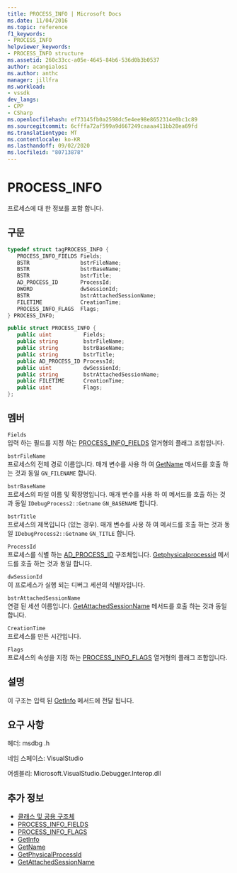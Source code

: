 ```yaml
---
title: PROCESS_INFO | Microsoft Docs
ms.date: 11/04/2016
ms.topic: reference
f1_keywords:
- PROCESS_INFO
helpviewer_keywords:
- PROCESS_INFO structure
ms.assetid: 260c33cc-a05e-4645-84b6-536d0b3b0537
author: acangialosi
ms.author: anthc
manager: jillfra
ms.workload:
- vssdk
dev_langs:
- CPP
- CSharp
ms.openlocfilehash: ef73145fb0a2598dc5e4ee98e8652314e0bc1c89
ms.sourcegitcommit: 6cfffa72af599a9d667249caaaa411bb28ea69fd
ms.translationtype: MT
ms.contentlocale: ko-KR
ms.lasthandoff: 09/02/2020
ms.locfileid: "80713878"
---
```

# <a name="process_info"></a>PROCESS_INFO
프로세스에 대 한 정보를 포함 합니다.

## <a name="syntax"></a>구문

```cpp
typedef struct tagPROCESS_INFO { 
   PROCESS_INFO_FIELDS Fields;
   BSTR                bstrFileName;
   BSTR                bstrBaseName;
   BSTR                bstrTitle;
   AD_PROCESS_ID       ProcessId;
   DWORD               dwSessionId;
   BSTR                bstrAttachedSessionName;
   FILETIME            CreationTime;
   PROCESS_INFO_FLAGS  Flags;
} PROCESS_INFO;
```

```csharp
public struct PROCESS_INFO { 
   public uint          Fields;
   public string        bstrFileName;
   public string        bstrBaseName;
   public string        bstrTitle;
   public AD_PROCESS_ID ProcessId;
   public uint          dwSessionId;
   public string        bstrAttachedSessionName;
   public FILETIME      CreationTime;
   public uint          Flags;
};
```

## <a name="members"></a>멤버
 `Fields`\
 입력 하는 필드를 지정 하는 [PROCESS_INFO_FIELDS](../../../extensibility/debugger/reference/process-info-fields.md) 열거형의 플래그 조합입니다.

 `bstrFileName`\
 프로세스의 전체 경로 이름입니다. 매개 변수를 사용 하 여 [GetName](../../../extensibility/debugger/reference/idebugprocess2-getname.md) 메서드를 호출 하는 것과 동일 `GN_FILENAME` 합니다.

 `bstrBaseName`\
 프로세스의 파일 이름 및 확장명입니다. 매개 변수를 사용 하 여 메서드를 호출 하는 것과 동일 `IDebugProcess2::Getname` `GN_BASENAME` 합니다.

 `bstrTitle`\
 프로세스의 제목입니다 (있는 경우). 매개 변수를 사용 하 여 메서드를 호출 하는 것과 동일 `IDebugProcess2::Getname` `GN_TITLE` 합니다.

 `ProcessId`\
 프로세스를 식별 하는 [AD_PROCESS_ID](../../../extensibility/debugger/reference/ad-process-id.md) 구조체입니다. [Getphysicalprocessid](../../../extensibility/debugger/reference/idebugprocess2-getphysicalprocessid.md) 메서드를 호출 하는 것과 동일 합니다.

 `dwSessionId`\
 이 프로세스가 실행 되는 디버그 세션의 식별자입니다.

 `bstrAttachedSessionName`\
 연결 된 세션 이름입니다. [GetAttachedSessionName](../../../extensibility/debugger/reference/idebugprocess2-getattachedsessionname.md) 메서드를 호출 하는 것과 동일 합니다.

 `CreationTime`\
 프로세스를 만든 시간입니다.

 `Flags`\
 프로세스의 속성을 지정 하는 [PROCESS_INFO_FLAGS](../../../extensibility/debugger/reference/process-info-flags.md) 열거형의 플래그 조합입니다.

## <a name="remarks"></a>설명
 이 구조는 입력 된 [GetInfo](../../../extensibility/debugger/reference/idebugprocess2-getinfo.md) 메서드에 전달 됩니다.

## <a name="requirements"></a>요구 사항
 헤더: msdbg .h

 네임 스페이스: VisualStudio

 어셈블리: Microsoft.VisualStudio.Debugger.Interop.dll

## <a name="see-also"></a>추가 정보
- [클래스 및 공용 구조체](../../../extensibility/debugger/reference/structures-and-unions.md)
- [PROCESS_INFO_FIELDS](../../../extensibility/debugger/reference/process-info-fields.md)
- [PROCESS_INFO_FLAGS](../../../extensibility/debugger/reference/process-info-flags.md)
- [GetInfo](../../../extensibility/debugger/reference/idebugprocess2-getinfo.md)
- [GetName](../../../extensibility/debugger/reference/idebugprocess2-getname.md)
- [GetPhysicalProcessId](../../../extensibility/debugger/reference/idebugprocess2-getphysicalprocessid.md)
- [GetAttachedSessionName](../../../extensibility/debugger/reference/idebugprocess2-getattachedsessionname.md)
